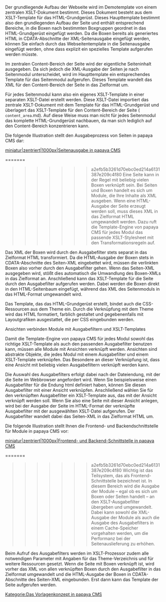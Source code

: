 
Der grundliegende Aufbau der Webseite wird im Demotemplate von einem zentralen XSLT-Dokument bestimmt. Dieses Dokument besteht aus dem XSLT-Template für das HTML-Grundgerüst. Dieses Haupttemplate bestimmt also den grundlegenden Aufbau der Seite und enthält entsprechend Bereiche, in die Boxen nach bestimmten Boxgruppen geordnet in das HTML-Grundgerüst eingefügt werden. Da die Boxen bereits als generiertes HTML in CDATA-Abschnitte der XML-Seitenausgabe eingefügt werden, können Sie einfach durch das Webseitentemplate in die Seitenausgabe eingefügt werden, ohne dass explizit ein spezielles Template aufgerufen werden müsste.

Im zentralen Content-Bereich der Seite wird der eigentliche Seiteninhalt ausgegeben. Da sich jedoch die XML-Ausgabe der Seiten je nach Seitenmodul unterscheidet, wird im Haupttemplate ein entsprechendes Template für das Seitenmodul aufgerufen. Dieses Template wandelt das XML für den Content-Bereich der Seite in das Zielformat um.

Für jedes Seitenmodul kann also ein eigenes XSLT-Template in einer separaten XSLT-Datei erstellt werden. Diese XSLT-Datei importiert das zentrale XSLT-Dokument mit dem Template für das HTML-Grundgerüst und überlagert das XSLT-Template für den Content-Bereich der Seite ( `content_area`.md). Auf diese Weise muss man nicht für jedes Seitenmodul das komplette HTML-Grundgerüst nachbauen, da man sich lediglich auf den Content-Bereich konzentrieren kann.

Die folgende Illustration stellt den Ausgabeprozess von Seiten in papaya CMS dar:

[miniatur|zentriert|1000px|Seitenausgabe in papaya CMS](/images/File:Ausgabekonzept.png)

=======
>>>>>>> a2efb5b3261d70ebc0ed214a6131387e209c4f80
Eine Seite kann in der Regel mit beliebig vielen Boxen verknüpft sein. Bei Seiten und Boxen handelt es sich um Module, die Ihre Inhalte als XML ausgeben. Wenn eine HTML-Ausgabe der Seite erzeugt werden soll, muss dieses XML in das Zielformat HTML umgewandelt werden. Dazu ruft die Template-Engine von papaya CMS für jedes Modul das passende XSLT-Stylesheet mit den Transformationsregeln auf.

Das XML der Boxen wird durch den Ausgabefilter stets separat in das Zielformat HTML transformiert. Da die HTML-Ausgabe der Boxen stets in CDATA-Abschnitte des Seiten-XML eingebettet wird, müssen die verlinkten Boxen also vorher durch den Ausgabefilter gehen. Wenn das Seiten-XML ausgegeben wird, stößt dies automatisch die Umwandlung des Boxen-XMLs in das Zielformat an. Anschließend kann das XSLT-Template für die Seite durch den Ausgabefilter aufgerufen werden. Dabei werden die Boxen direkt in den HTML-Seitenbaum eingefügt, während das XML des Seitenmoduls in das HTML-Format umgewandelt wird.

Das Template, das das HTML-Grundgerüst erstellt, bindet auch die CSS-Ressourcen aus dem Theme ein. Durch die Verknüpfung mit dem Theme wird das HTML formatiert, farblich gestaltet und gegebenenfalls mit Layoutgrafiken ausgestattet, die per CSS eingebunden werden.

Ansichten verbinden Module mit Ausgabefiltern und XSLT-Templates

Damit die Template-Engine von papaya CMS für jedes Modul sowohl das richtige XSLT-Template als auch den passenden Ausgabefilter benutzen kann, müssen alle Module mit Ansichten verknüpft werden. Ansichten sind abstrakte Objekte, die jedes Modul mit einem Ausgabefilter und einem XSLT-Template verknüpfen. Das Besondere an dieser Verknüpfung ist, dass eine Ansicht mit beliebig vielen Ausgabefiltern verknüpft werden kann.

Die Auswahl des Ausgabefilters erfolgt dabei nach der Dateiendung, mit der die Seite im Webbrowser angefordert wird. Wenn Sie beispielsweise einen Ausgabefilter für die Endung html definiert haben, können Sie diesen Ausgabefilter mit einer Ansicht verknüpfen. Anschließend wählen Sie für den verknüpften Ausgabefilter ein XSLT-Template aus, das mit der Ansicht verknüpft werden soll. Wenn Sie also eine Seite mit dieser Ansicht anlegen, wird bei der Ausgabe der Seite im HTML-Format der verknüpfte Ausgabefilter mit der ausgewählten XSLT-Datei aufgerufen. Der Ausgabefilter wandelt dabei das Seiten-XML in das Zielformat HTML um.

Die folgende Illustration stellt Ihnen die Frontend- und Backendschnittstelle für Module in papaya CMS vor:

[miniatur|zentriert|1000px|Frontend- und Backend-Schnittstelle in papaya CMS](/images/File:papayaSystem.png)

=======
>>>>>>> a2efb5b3261d70ebc0ed214a6131387e209c4f80
Wichtig ist das Teilsystem, das als Frontend-Schnittstelle bezeichnet ist. In diesem Bereich wird die Ausgabe der Module – egal ob es sich um Boxen oder Seiten handelt – an den XSLT-Ausgabefilter übergeben und umgewandelt. Dabei kann sowohl die XML-Ausgabe der Module als auch die Ausgabe des Ausgabefilters in einem Cache-Speicher vorgehalten werden, um die Performanz bei der Seitenauslieferung zu erhöhen.

Beim Aufruf des Ausgabefilters werden im XSLT-Prozessor zudem alle notwendigen Parameter mit Angaben für das Theme-Verzeichnis und für weitere Ressourcen gesetzt. Wenn die Seite mit Boxen verknüpft ist, wird vorher das XML von allen verknüpften Boxen durch den Ausgabefilter in das Zielformat umgewandelt und die HTML-Ausgabe der Boxen in CDATA-Abschnitte des Seiten-XML eingebunden. Erst dann kann das Template der Seite aufgerufen werden.

[Kategorie:Das Vorlagenkonzept in papaya CMS](export_de/Kategorie:Das_Vorlagenkonzept_in_papaya_CMS.md)
